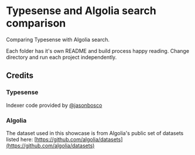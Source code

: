 # Typesense and Algolia search comparison

Comparing Typesense with Algolia search.

Each folder has it's own README and build process happy reading. Change directory and run each project independently.

## Credits

### Typesense

Indexer code provided by [@jasonbosco](https://github.com/jasonbosco)

### Algolia

The dataset used in this showcase is from Algolia's public set of datasets listed here: [https://github.com/algolia/datasets](https://github.com/algolia/datasets)
